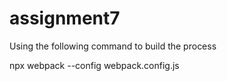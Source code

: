 # assignment7
 
Using the following command to build the process

npx webpack --config webpack.config.js
